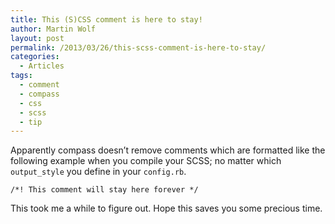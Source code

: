 ```yaml
---
title: This (S)CSS comment is here to stay!
author: Martin Wolf
layout: post
permalink: /2013/03/26/this-scss-comment-is-here-to-stay/
categories:
  - Articles
tags:
  - comment
  - compass
  - css
  - scss
  - tip
---
```

Apparently compass doesn&#8217;t remove comments which are formatted like the following example when you compile your SCSS; no matter which `output_style` you define in your `config.rb`.

<pre><code class="language-css">/*! This comment will stay here forever */</code></pre>

This took me a while to figure out. Hope this saves you some precious time.